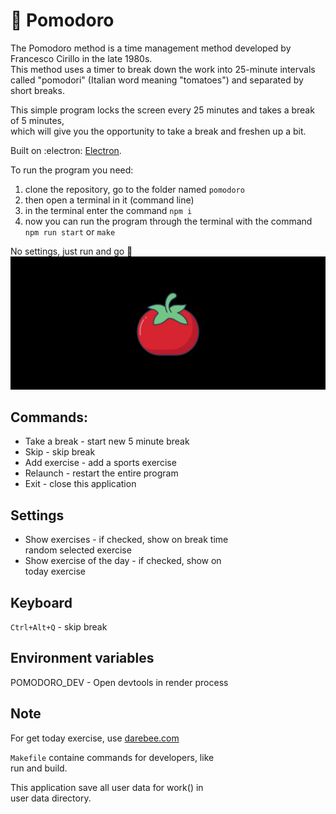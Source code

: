 # :tomato: Pomodoro

The Pomodoro method is a time management method developed by Francesco Cirillo in the late 1980s.  
This method uses a timer to break down the work into 25-minute intervals  
called "pomodori" (Italian word meaning "tomatoes") and separated by short breaks.  

This simple program locks the screen every 25 minutes and takes a break of 5 minutes,  
which will give you the opportunity to take a break and freshen up a bit.  

Built on :electron: [Electron](https://www.electronjs.org/).  

To run the program you need:
1. clone the repository, go to the folder named `pomodoro`
2. then open a terminal in it (command line)
3. in the terminal enter the command `npm i`
4. now you can run the program through the terminal with the command `npm run start` or `make`  

No settings, just run and go :footprints:  
![](pomodoro.jpg)  

## Commands:
- Take a break - start new 5 minute break
- Skip         - skip break
- Add exercise - add a sports exercise
- Relaunch     - restart the entire program
- Exit         - close this application  

## Settings
- Show exercises - if checked, show on break time  
                   random selected exercise  
- Show exercise of the day - if checked, show on  
                   today exercise  

## Keyboard
`Ctrl+Alt+Q` - skip break  

## Environment variables

POMODORO_DEV - Open devtools in render process  

## Note

For get today exercise, use [darebee.com](https://www.darebee.com/)

`Makefile` containe commands for developers, like  
run and build. 

This application save all user data for work() in  
user data directory.  
